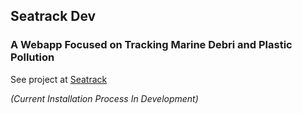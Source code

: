 ## Seatrack Dev

### A Webapp Focused on Tracking Marine Debri and Plastic Pollution

See project at [Seatrack](https://seatrack-dev.vercel.app/)

_(Current Installation Process In Development)_
